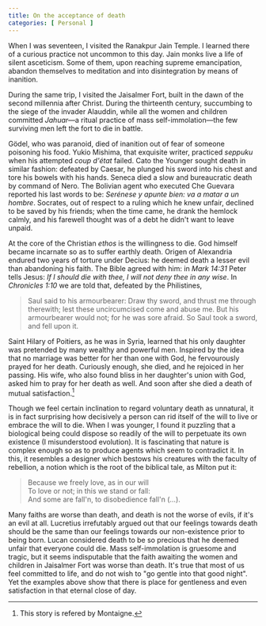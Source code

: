 ```yaml
---
title: On the acceptance of death
categories: [ Personal ]
---
```



When I was seventeen, I visited the Ranakpur Jain Temple. I learned there of a
curious practice not uncommon to this day. Jain monks live a life of silent
asceticism. Some of them, upon reaching supreme emancipation, abandon
themselves to meditation and into disintegration by means of inanition.

During the same trip, I visited the Jaisalmer Fort, built in the dawn of
the second millennia after Christ. During the thirteenth century,
succumbing to the siege of the invader Alauddin, while all the
women and children committed *Jahuar*—a ritual practice of mass
self-immolation—the few surviving men left the fort to die in battle.

Gödel, who was paranoid, died of inanition out of fear of someone poisoning his
food. Yukio Mishima, that exquisite writer, practiced *seppuku* when his
attempted *coup d'état* failed. Cato the Younger sought death in similar
fashion: defeated by Caesar, he plunged his sword into his chest and tore his
bowels with his hands. Seneca died a slow and bureaucratic death by command of
Nero. The Bolivian agent who executed Che Guevara reported his last words to
be: *Serénese y apunte bien: va a matar a un hombre*. Socrates, out of respect
to a ruling which he knew unfair, declined to be saved by his friends; when the
time came, he drank the hemlock calmly, and his farewell thought was of a debt
he didn't want to leave unpaid. 

At the core of the Christian *ethos* is the willingness to die. God himself
became incarnate so as to suffer earthly death. Origen of Alexandria endured
two years of torture under Decius: he deemed death a lesser evil than
abandoning his faith. The Bible agreed with him: in *Mark 14:31* Peter tells
Jesus: *If I should die with thee, I will not deny thee in any wise*. In
*Chronicles 1:10* we are told that, defeated by the Philistines, 

> Saul said to his armourbearer: Draw thy sword, and thrust me through
> therewith; lest these uncircumcised come and abuse me. But his armourbearer
> would not; for he was sore afraid. So Saul took a sword, and fell upon it.

Saint Hilary of Poitiers, as he was in Syria, learned that his only daughter
was pretended by many wealthy and powerful men. Inspired by the idea that no
marriage was better for her than one with God, he fervourously prayed for her
death. Curiously enough, she died, and he rejoiced in her passing. His wife,
who also found bliss in her daughter's union with God, asked him to pray for
her death as well. And soon after she died a death of mutual satisfaction.[^1]

Though we feel certain inclination to regard voluntary death as unnatural, it
is in fact surprising how decisively a person can rid itself of the will to
live or embrace the will to die. When I was younger, I found it puzzling that a
biological being could dispose so readily of the will to perpetuate its own
existence (I misunderstood evolution). It is fascinating that nature is complex
enough so as to produce agents which seem to contradict it. In this, it
resembles a designer which bestows his creatures with the faculty of rebellion,
a notion which is the root of the biblical tale, as Milton put it:

> Because we freely love, as in our will<br>
> To love or not; in this we stand or fall:<br>
> And some are fall'n, to disobedience fall'n (...).

Many faiths are worse than death, and death is not the worse of evils, if it's
an evil at all. Lucretius irrefutably argued out that our feelings towards
death should be the same than our feelings towards our non-existence prior to
being born. Lucan considered death to be so precious that he deemed unfair that
everyone could die. Mass self-immolation is gruesome and tragic, but it seems
indisputable that the faith awaiting the women and children in Jaisalmer Fort
was worse than death. It's true that most of us feel committed to life, and do
not wish to "go gentle into that good night". Yet the examples above show that
there is place for gentleness and even satisfaction in that eternal close of
day.




[^1]: This story is refered by Montaigne.














